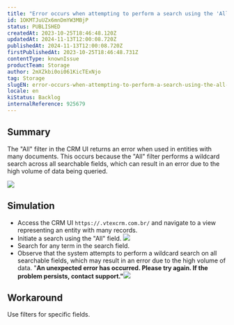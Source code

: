```yaml
---
title: "Error occurs when attempting to perform a search using the 'All' field in VTEX CRM UI"
id: 1OKMTJuUZx6mnDmYW3MBjP
status: PUBLISHED
createdAt: 2023-10-25T18:46:48.120Z
updatedAt: 2024-11-13T12:00:08.720Z
publishedAt: 2024-11-13T12:00:08.720Z
firstPublishedAt: 2023-10-25T18:46:48.731Z
contentType: knownIssue
productTeam: Storage
author: 2mXZkbi0oi061KicTExNjo
tag: Storage
slugEN: error-occurs-when-attempting-to-perform-a-search-using-the-all-field-in-vtex-crm-ui
locale: en
kiStatus: Backlog
internalReference: 925679
---
```


## Summary


The "All" filter in the CRM UI returns an error when used in entities with many documents. This occurs because the "All" filter performs a wildcard search across all searchable fields, which can result in an error due to the high volume of data being queried.

 ![](https://vtexhelp.zendesk.com/attachments/token/Lg1SGLizHjIXrJNiBSaBpJXqk/?name=Captura+de+Tela+2024-11-12+a%CC%80s+18.40.15.png)


##

## Simulation



- Access the CRM UI `https://.vtexcrm.com.br/` and navigate to a view representing an entity with many records.
- Initiate a search using the "All" field. ![](https://vtexhelp.zendesk.com/attachments/token/H2fobh96F4aBJ8gYJweT5YaP8/?name=Captura+de+Tela+2023-10-25+a%CC%80s+15.42.35.png)
- Search for any term in the search field.
- Observe that the system attempts to perform a wildcard search on all searchable fields, which may result in an error due to the high volume of data.
"**An unexpected error has occurred. Please try again. If the problem persists, contact support."**![](https://vtexhelp.zendesk.com/attachments/token/wq7uWjOgY9S2I1M8CgyReJANR/?name=Captura+de+Tela+2023-10-25+a%CC%80s+15.40.50.png)


##

## Workaround


Use filters for specific fields.

